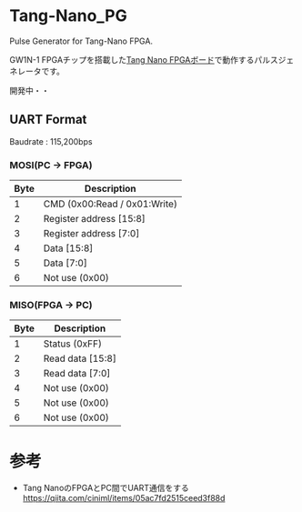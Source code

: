 # Tang-Nano_PG
Pulse Generator for Tang-Nano FPGA.
  
GW1N-1 FPGAチップを搭載した[Tang Nano FPGAボード](https://jp.seeedstudio.com/Sipeed-Tang-Nano-FPGA-board-powered-by-GW1N-1-FPGA-p-4304.html)で動作するパルスジェネレータです。  
  
開発中・・  

## UART Format
Baudrate : 115,200bps  
### MOSI(PC -> FPGA)
|  Byte  | Description |
| ------ | ---- |
| 1 | CMD (0x00:Read / 0x01:Write) |
| 2 | Register address [15:8] |
| 3 | Register address [7:0] |
| 4 | Data [15:8] |
| 5 | Data [7:0] |
| 6 | Not use (0x00) |

### MISO(FPGA -> PC)
|  Byte  | Description |
| ------ | ---- |
| 1 | Status (0xFF) |
| 2 | Read data [15:8] |
| 3 | Read data [7:0] |
| 4 | Not use (0x00) |
| 5 | Not use (0x00) |
| 6 | Not use (0x00) |

# 参考
- Tang NanoのFPGAとPC間でUART通信をする https://qiita.com/ciniml/items/05ac7fd2515ceed3f88d
